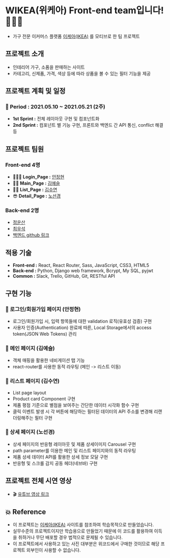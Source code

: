 # WIKEA(위케아) Front-end team입니다! 👨🏻‍💻

- 가구 전문 이커머스 플랫폼 [이케아(IKEA)](https://www.ikea.com/kr/ko/) 를 모티브로 한 팀 프로젝트

## 프로젝트 소개

- 인테리어 가구, 소품을 판매하는 사이트
- 카테고리, 신제품, 가격, 색상 등에 따라 상품을 볼 수 있는 필터 기능을 제공

## 프로젝트 계획 및 일정

### 🎈 Period : 2021.05.10 ~ 2021.05.21 (2주)
- **1st Sprint :** 전체 레이아웃 구현 및 컴포넌트화
- **2nd Sprint :** 컴포넌트 별 기능 구현, 프론트와 백엔드 간 API 통신, conflict 해결 등

## 프로젝트 팀원

### Front-end 4명

  - 👱🏻‍♀️ **Login_Page :** [안정현](https://github.com/ahnjeongh2)
  - 👶🏻 **Main_Page :** [김예슬](https://github.com/yesl-kim)
  - 👱🏻 **List_Page :** [김수연](https://github.com/ksy4568)
  - 😎 **Detail_Page :** [노선경](https://github.com/celline1637)

### Back-end 2명

  - [정운산](https://github.com/Action2theFuture)
  - [최우석](https://github.com/tonic523)
  - [백엔드 github 링크](https://github.com/wecode-bootcamp-korea/20-1st-WIKEA-backend)

## 적용 기술

- **Front-end :** React, React Router, Sass, JavaScript, CSS3, HTML5
- **Back-end :** Python, Django web framework, Bcrypt, My SQL, pyjwt
- **Common :** Slack, Trello, GitHub, Git, RESTful API

## 구현 기능

### 🎈 로그인/회원가입 페이지 (안정현)

- 로그인/회원가입 시, 입력 항목들에 대한 validation 로직(유효성 검증) 구현 
- 사용자 인증(Authentication) 완료에 따른, Local Storage에서의 access token(JSON Web Tokens) 관리

### 🎈 메인 페이지 (김예슬)

- 객체 매핑을 활용한 네비게이션 탭 기능
- react-router를 사용한 동적 라우팅 (메인 -> 리스트 이동)

### 🎈 리스트 페이지 (김수연)

- List page layout
- Product card Component 구현
- 제품 평점 기준으로 별점을 보여주는 간단한 데이터 시각화 함수 구현
- 클릭 이벤트 발생 시 각 버튼에 해당하는 필터된 데이터의 API 주소를 변경해 리랜더링해주는 필터 구현

### 🎈 상세 페이지 (노선경)

- 상세 페이지의 반응형 레이아웃 및 제품 상세이미지 Carousel 구현
- path parameter를 이용한 메인 및 리스트 페이지와의 동적 라우팅
- 제품 상세 데이터 API를 활용한 상세 정보 모달 구현
- 반응형 및 스크롤 감지 공동 헤더(네브바) 구현


## 프로젝트 전체 시연 영상
- 🎬 [유튜브 영상 링크](https://www.youtube.com/watch?v=I6-gSyTRVAU)


## 💥 Reference
- 이 프로젝트는 [이케아(IKEA)](https://www.ikea.com/kr/ko/) 사이트를 참조하여 학습목적으로 만들었습니다.
- 실무수준의 프로젝트이지만 학습용으로 만들었기 때문에 이 코드를 활용하여 이득을 취하거나 무단 배포할 경우 법적으로 문제될 수 있습니다.
- 이 프로젝트에서 사용하고 있는 사진 대부분은 위코드에서 구매한 것이므로 해당 프로젝트 외부인이 사용할 수 없습니다.
